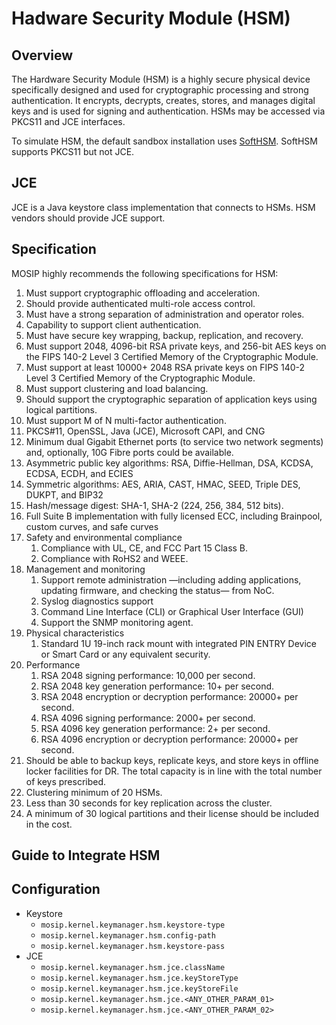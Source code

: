# Hadware Security Module (HSM)

## Overview

The Hardware Security Module (HSM) is a highly secure physical device specifically designed and used for cryptographic processing and strong authentication. It encrypts, decrypts, creates, stores, and manages digital keys and is used for signing and authentication. HSMs may be accessed via PKCS11 and JCE interfaces.

To simulate HSM, the default sandbox installation uses [SoftHSM](https://github.com/mosip/mosip-infra/tree/release-1.2.0/deployment/v3/external/hsm/softhsm). SoftHSM supports PKCS11 but not JCE.

## JCE

JCE is a Java keystore class implementation that connects to HSMs. HSM vendors should provide JCE support.

## Specification

MOSIP highly recommends the following specifications for HSM:

1. Must support cryptographic offloading and acceleration.
2. Should provide authenticated multi-role access control.
3. Must have a strong separation of administration and operator roles.
4. Capability to support client authentication.
5. Must have secure key wrapping, backup, replication, and recovery.
6. Must support 2048, 4096-bit RSA private keys, and 256-bit AES keys on the FIPS 140-2 Level 3 Certified Memory of the Cryptographic Module.
7. Must support at least 10000+ 2048 RSA private keys on FIPS 140-2 Level 3 Certified Memory of the Cryptographic Module.
8. Must support clustering and load balancing.
9. Should support the cryptographic separation of application keys using logical partitions.
10. Must support M of N multi-factor authentication.
11. PKCS#11, OpenSSL, Java (JCE), Microsoft CAPI, and CNG
12. Minimum dual Gigabit Ethernet ports (to service two network segments) and, optionally, 10G Fibre ports could be available.
13. Asymmetric public key algorithms: RSA, Diffie-Hellman, DSA, KCDSA, ECDSA, ECDH, and ECIES
14. Symmetric algorithms: AES, ARIA, CAST, HMAC, SEED, Triple DES, DUKPT, and BIP32
15. Hash/message digest: SHA-1, SHA-2 (224, 256, 384, 512 bits).
16. Full Suite B implementation with fully licensed ECC, including Brainpool, custom curves, and safe curves
17. Safety and environmental compliance
    1. Compliance with UL, CE, and FCC Part 15 Class B.
    2. Compliance with RoHS2 and WEEE.
18. Management and monitoring
    1. Support remote administration —including adding applications, updating firmware, and checking the status— from NoC.
    2. Syslog diagnostics support
    3. Command Line Interface (CLI) or Graphical User Interface (GUI)
    4. Support the SNMP monitoring agent.
19. Physical characteristics
    1. Standard 1U 19-inch rack mount with integrated PIN ENTRY Device or Smart Card or any equivalent security.
20. Performance
    1. RSA 2048 signing performance: 10,000 per second.
    2. RSA 2048 key generation performance: 10+ per second.
    3. RSA 2048 encryption or decryption performance: 20000+ per second.
    4. RSA 4096 signing performance: 2000+ per second.
    5. RSA 4096 key generation performance: 2+ per second.
    6. RSA 4096 encryption or decryption performance: 20000+ per second.
21. Should be able to backup keys, replicate keys, and store keys in offline locker facilities for DR. The total capacity is in line with the total number of keys prescribed.
22. Clustering minimum of 20 HSMs.
23. Less than 30 seconds for key replication across the cluster.
24. A minimum of 30 logical partitions and their license should be included in the cost.

## Guide to Integrate HSM

## Configuration

* Keystore
  * `mosip.kernel.keymanager.hsm.keystore-type`
  * `mosip.kernel.keymanager.hsm.config-path`
  * `mosip.kernel.keymanager.hsm.keystore-pass`
* JCE
  * `mosip.kernel.keymanager.hsm.jce.className`
  * `mosip.kernel.keymanager.hsm.jce.keyStoreType`
  * `mosip.kernel.keymanager.hsm.jce.keyStoreFile`
  * `mosip.kernel.keymanager.hsm.jce.<ANY_OTHER_PARAM_01>`
  * `mosip.kernel.keymanager.hsm.jce.<ANY_OTHER_PARAM_02>`
